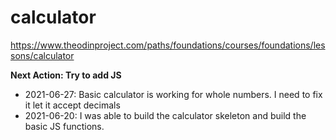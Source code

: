 # calculator
https://www.theodinproject.com/paths/foundations/courses/foundations/lessons/calculator

**Next Action: Try to add JS**

- 2021-06-27: Basic calculator is working for whole numbers.  I need to fix it let it accept decimals
- 2021-06-20: I was able to build the calculator skeleton and build the basic JS functions.  
